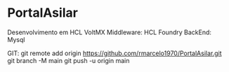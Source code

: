 ﻿# PortalAsilar
Desenvolvimento em HCL VoltMX
Middleware: HCL Foundry
BackEnd: Mysql

GIT:
git remote add origin https://github.com/rmarcelo1970/PortalAsilar.git 
git branch -M main 
git push -u origin main
